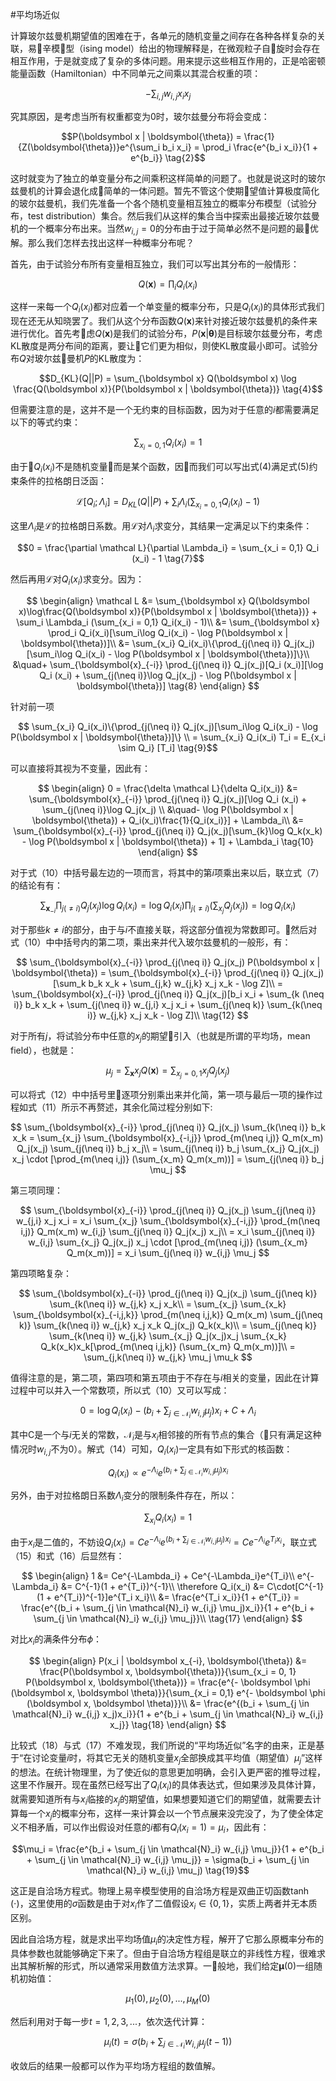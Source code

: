 #平均场近似

计算玻尔兹曼机期望值的困难在于，各单元的随机变量之间存在各种各样复杂的关联，易辛模型（ising model）给出的物理解释是，在微观粒子自旋时会存在相互作用，于是就变成了复杂的多体问题。用来提示这些相互作用的，正是哈密顿能量函数（Hamiltonian）中不同单元之间乘以其混合权重的项：

$$-\sum_{i,j} w_{i,j} x_i x_j \tag{1}$$

究其原因，是考虑当所有权重都变为$0$时，玻尔兹曼分布将会变成：

$$P(\boldsymbol x | \boldsymbol{\theta}) = \frac{1}{Z(\boldsymbol{\theta})}e^{\sum_i b_i x_i} = \prod_i \frac{e^{b_i x_i}}{1 + e^{b_i}} \tag{2}$$

这时就变为了独立的单变量分布之间乘积这样简单的问题了。也就是说这时的玻尔兹曼机的计算会退化成简单的一体问题。暂先不管这个使期望值计算极度简化的玻尔兹曼机，我们先准备一个各个随机变量相互独立的概率分布模型（试验分布，test distribution）集合。然后我们从这样的集合当中探索出最接近玻尔兹曼机的一个概率分布出来。当然$w_{i,j}=0$的分布由于过于简单必然不是问题的最优解。那么我们怎样去找出这样一种概率分布呢？

首先，由于试验分布所有变量相互独立，我们可以写出其分布的一般情形：

$$Q(\boldsymbol x) = \prod_i Q_i(x_i) \tag{3}$$

这样一来每一个$Q_i(x_i)$都对应着一个单变量的概率分布，只是$Q_i(x_i)$的具体形式我们现在还无从知晓罢了。我们从这个分布函数$Q(\boldsymbol x)$来针对接近玻尔兹曼机的条件来进行优化。首先考虑$Q(\boldsymbol x)$是我们的试验分布，$P(\boldsymbol x | \boldsymbol{\theta})$是目标玻尔兹曼分布，考虑KL散度是两分布间的距离，要让它们更为相似，则使KL散度最小即可。试验分布$Q$对玻尔兹曼机$P$的KL散度为：

$$D_{KL}(Q||P) = \sum_{\boldsymbol x} Q(\boldsymbol x) \log \frac{Q(\boldsymbol x)}{P(\boldsymbol x | \boldsymbol{\theta})} \tag{4}$$

但需要注意的是，这并不是一个无约束的目标函数，因为对于任意的$i$都需要满足以下的等式约束：

$$\sum_{x_i = 0,1} Q_i(x_i) = 1 \tag{5}$$

由于$Q_i(x_i)$不是随机变量而是某个函数，因而我们可以写出式(4)满足式(5)约束条件的拉格朗日泛函：

$$\mathcal{L}[Q_i; \Lambda_i] = D_{KL}(Q||P) + \sum_i \Lambda_i (\sum_{x_i = 0,1} Q_i(x_i) - 1) \tag{6}$$

这里$\Lambda_i$是$\mathcal L$的拉格朗日系数。用$\mathcal L$对$\Lambda_i$求变分，其结果一定满足以下约束条件：

$$0 = \frac{\partial \mathcal L}{\partial \Lambda_i} = \sum_{x_i = 0,1} Q_i (x_i) - 1 \tag{7}$$

然后再用$\mathcal L$对$Q_i(x_i)$求变分。因为：

$$
\begin{align}
\mathcal L &= \sum_{\boldsymbol x} Q(\boldsymbol x)\log\frac{Q(\boldsymbol x)}{P(\boldsymbol x | \boldsymbol{\theta})} + \sum_i \Lambda_i (\sum_{x_i = 0,1} Q_i(x_i) - 1)\\
&= \sum_{\boldsymbol x} \prod_i Q_i(x_i)[\sum_i\log Q_i(x_i) - \log P(\boldsymbol x | \boldsymbol{\theta})]\\
&=  \sum_{x_i} Q_i(x_i)\{\prod_{j(\neq i)} Q_j(x_j)[\sum_i\log Q_i(x_i) - \log P(\boldsymbol x | \boldsymbol{\theta})]\}\\
&\quad+ \sum_{\boldsymbol{x}_{-i}} \prod_{j(\neq i)} Q_j(x_j)[Q_i (x_i)][\log Q_i (x_i) + \sum_{j(\neq i)}\log Q_j(x_j) - \log P(\boldsymbol x | \boldsymbol{\theta})]
\tag{8}
\end{align}
$$

针对前一项

$$
\sum_{x_i} Q_i(x_i)\{\prod_{j(\neq i)} Q_j(x_j)[\sum_i\log Q_i(x_i) - \log P(\boldsymbol x | \boldsymbol{\theta})]\} \\
= \sum_{x_i} Q_i(x_i) T_i = E_{x_i \sim Q_i} [T_i] \tag{9}$$

可以直接将其视为不变量，因此有：

$$
\begin{align}
0 = \frac{\delta \mathcal L}{\delta Q_i(x_i)}
&= \sum_{\boldsymbol{x}_{-i}} \prod_{j(\neq i)} Q_j(x_j)[\log Q_i (x_i) + \sum_{j(\neq i)}\log Q_j(x_j) \\
&\quad- \log P(\boldsymbol x | \boldsymbol{\theta}) + Q_i(x_i)\frac{1}{Q_i(x_i)}] + \Lambda_i\\
&= \sum_{\boldsymbol{x}_{-i}} \prod_{j(\neq i)} Q_j(x_j)[\sum_{k}\log Q_k(x_k) - \log P(\boldsymbol x | \boldsymbol{\theta}) + 1] + \Lambda_i
\tag{10}
\end{align}
$$

对于式（10）中括号最左边的一项而言，将其中的第$i$项乘出来以后，联立式（7）的结论有有：

$$\sum_{\boldsymbol{x}_{-i}} \prod_{j(\neq i)} Q_j(x_j) \log Q_i(x_i) = \log Q_i(x_i) \prod_{j(\neq i)} (\sum_{x_j} Q_j (x_j)) = \log Q_i(x_i) \tag{11}$$

对于那些$k \neq i$的部分，由于与$i$不直接关联，将这部分值视为常数即可。然后对式（10）中中括号内的第二项，乘出来并代入玻尔兹曼机的一般形，有：

$$
\sum_{\boldsymbol{x}_{-i}} \prod_{j(\neq i)} Q_j(x_j) P(\boldsymbol x | \boldsymbol{\theta}) = \sum_{\boldsymbol{x}_{-i}} \prod_{j(\neq i)} Q_j(x_j)[\sum_k b_k x_k + \sum_{j,k} w_{j,k} x_j x_k - \log Z]\\
= \sum_{\boldsymbol{x}_{-i}} \prod_{j(\neq i)} Q_j(x_j)[b_i x_i + \sum_{k (\neq i)} b_k x_k + \sum_{j(\neq i)} w_{j,i} x_j x_i + \sum_{j(\neq k)} \sum_{k(\neq i)} w_{j,k} x_j x_k - \log Z]\\
\tag{12}
$$

对于所有$j$，将试验分布中任意的$x_j$的期望引入（也就是所谓的平均场，mean field），也就是：

$$\mu_j = \sum_{\boldsymbol x} x_j Q(\boldsymbol x) = \sum_{x_j = 0,1} x_j Q_j(x_j) \tag{13}$$

可以将式（12）中中括号里逐项分别乘出来并化简，第一项与最后一项的操作过程如式（11）所示不再赘述，其余化简过程分别如下:

$$
\sum_{\boldsymbol{x}_{-i}} \prod_{j(\neq i)} Q_j(x_j) \sum_{k(\neq i)} b_k x_k = \sum_{x_j} \sum_{\boldsymbol{x}_{-i,j}} \prod_{m(\neq i,j)} Q_m(x_m) Q_j(x_j) \sum_{j(\neq i)} b_j x_j\\
= \sum_{j(\neq i)} b_j \sum_{x_j} Q_j(x_j) x_j \cdot [\prod_{m(\neq i,j)} (\sum_{x_m} Q_m(x_m))] = \sum_{j(\neq i)} b_j \mu_j
$$

第三项同理：

$$
\sum_{\boldsymbol{x}_{-i}} \prod_{j(\neq i)} Q_j(x_j) \sum_{j(\neq i)} w_{j,i} x_j x_i = x_i \sum_{x_j} \sum_{\boldsymbol{x}_{-i,j}} \prod_{m(\neq i,j)} Q_m(x_m) w_{i,j} \sum_{j(\neq i)} Q_j(x_j) x_j\\
= x_i \sum_{j(\neq i)} w_{i,j} \sum_{x_j} Q_j(x_j) x_j \cdot [\prod_{m(\neq i,j)} (\sum_{x_m} Q_m(x_m))] = x_i \sum_{j(\neq i)} w_{i,j} \mu_j
$$

第四项略复杂：

$$
\sum_{\boldsymbol{x}_{-i}} \prod_{j(\neq i)} Q_j(x_j) \sum_{j(\neq k)} \sum_{k(\neq i)} w_{j,k} x_j x_k\\
= \sum_{x_j} \sum_{x_k} \sum_{\boldsymbol{x}_{-i,j,k}} \prod_{m(\neq i,j,k)} Q_m(x_m) \sum_{j(\neq k)} \sum_{k(\neq i)} w_{j,k} x_j x_k Q_j(x_j) Q_k(x_k)\\
= \sum_{j(\neq k)} \sum_{k(\neq i)} w_{j,k} \sum_{x_j} Q_j(x_j)x_j \sum_{x_k} Q_k(x_k)x_k[\prod_{m(\neq i,j,k)} (\sum_{x_m} Q_m(x_m))]\\
= \sum_{j,k(\neq i)} w_{j,k} \mu_j \mu_k
$$

值得注意的是，第二项，第四项和第五项由于不存在与$i$相关的变量，因此在计算过程中可以并入一个常数项，所以式（10）又可以写成：

$$
0 = \log Q_i(x_i) - (b_i + \sum_{j \in \mathcal{N}_i} w_{i,j} \mu_j)x_i + C + \Lambda_i \tag{14}
$$

其中C是一个与$i$无关的常数，$\mathcal N_i$是与$x_i$相邻接的所有节点的集合（只有满足这种情况时$w_{i,j}$不为$0$）。解式（14）可知，$Q_i(x_i)$一定具有如下形式的核函数：

$$Q_i (x_i) \propto e^{-\Lambda_i}e^{(b_i + \sum_{j \in \mathcal{N}_i} w_{i,j} \mu_j)x_i} \tag{15}$$

另外，由于对拉格朗日系数$\Lambda_i$变分的限制条件存在，所以：

$$\sum_{x_i} Q_i(x_i) = 1 \tag{16}$$

由于$x_i$是二值的，不妨设$Q_i (x_i) = Ce^{-\Lambda_i}e^{(b_i + \sum_{j \in \mathcal{N}_i} w_{i,j} \mu_j)x_i} = Ce^{-\Lambda_i}e^{T_i x_i}$，联立式（15）和式（16）后显然有：

$$
\begin{align}
1 &= Ce^{-\Lambda_i} + Ce^{-\Lambda_i}e^{T_i}\\
e^{-\Lambda_i} &= C^{-1}(1 + e^{T_i})^{-1}\\
\therefore Q_i(x_i) &= C\cdot[C^{-1}(1 + e^{T_i})^{-1}]e^{T_i x_i}\\
&= \frac{e^{T_i x_i}}{1 + e^{T_i}} = \frac{e^{(b_i + \sum_{j \in \mathcal{N}_i} w_{i,j} \mu_j)x_i}}{1 + e^{b_i + \sum_{j \in \mathcal{N}_i} w_{i,j} \mu_j}}\\
\tag{17}
\end{align}
$$

对比$x_i$的满条件分布$\phi$：

$$
\begin{align}
P(x_i | \boldsymbol x_{-i}, \boldsymbol{\theta}) &= \frac{P(\boldsymbol x, \boldsymbol{\theta})}{\sum_{x_i = 0, 1} P(\boldsymbol x, \boldsymbol{\theta})} = \frac{e^{- \boldsymbol \phi (\boldsymbol x, \boldsymbol \theta)}}{\sum_{x_i = 0,1} e^{- \boldsymbol \phi (\boldsymbol x, \boldsymbol \theta)}}\\
&= \frac{e^{(b_i + \sum_{j \in \mathcal{N}_i} w_{i,j} x_j)x_i}}{1 + e^{b_i + \sum_{j \in \mathcal{N}_i} w_{i,j} x_j}}
\tag{18}
\end{align}
$$

比较式（18）与式（17）不难发现，我们所说的“平均场近似”名字的由来，正是基于“在讨论变量$i$时，将其它无关的随机变量$x_j$全部换成其平均值（期望值）$\mu_j$”这样的想法。在统计物理里，为了使近似的意思更加明确，会引入更严密的推导过程，这里不作展开。现在虽然已经写出了$Q_i(x_i)$的具体表达式，但如果涉及具体计算，就需要知道所有与$x_i$临接的$x_j$的期望值，如果想要知道它们的期望值，就需要去计算每一个$x_j$的概率分布，这样一来计算会以一个节点展来没完没了，为了使全体定义不相矛盾，可以作出假设对任意的$i$都有$Q_i(x_i = 1) = \mu_i$，因此有：

$$\mu_i = \frac{e^{b_i + \sum_{j \in \mathcal{N}_i} w_{i,j} \mu_j}}{1 + e^{b_i + \sum_{j \in \mathcal{N}_i} w_{i,j} \mu_j}} = \sigma(b_i + \sum_{j \in \mathcal{N}_i} w_{i,j} \mu_j) \tag{19}$$

这正是自洽场方程式。物理上易辛模型使用的自洽场方程是双曲正切函数$\tanh(\cdot)$，这里使用的$\sigma$函数是由于对$x_i$作了二值假设$x_i \in \{0,1\}$，实质上两者并无本质区别。

因此自洽场方程，就是求出平均场值$\mu_i$的决定性方程，解开了它那么原概率分布的具体参数也就能够确定下来了。但由于自洽场方程组是联立的非线性方程，很难求出其解析解的形式，所以通常采用数值方法求算。一般地，我们给定$\boldsymbol \mu (0)$一组随机初始值：

$$\mu_1(0), \mu_2(0), ..., \mu_M(0) \tag{20}$$

然后利用对于每一步$t=1,2,3,...$，依次迭代计算：

$$\mu_i(t) = \sigma(b_i + \sum_{j \in \mathcal{N}_i} w_{i,j} \mu_j(t-1)) \tag{21}$$

收敛后的结果一般都可以作为平均场方程组的数值解。
